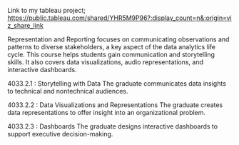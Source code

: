Link to my tableau project; https://public.tableau.com/shared/YHR5M9P96?:display_count=n&:origin=viz_share_link


Representation and Reporting focuses on communicating observations and patterns to diverse stakeholders, a key aspect of the data analytics life cycle. This course helps students gain communication and storytelling skills. It also covers data visualizations, audio representations, and interactive dashboards. 




4033.2.1 : Storytelling with Data
The graduate communicates data insights to technical and nontechnical audiences.

4033.2.2 : Data Visualizations and Representations
The graduate creates data representations to offer insight into an organizational problem.

4033.2.3 : Dashboards
The graduate designs interactive dashboards to support executive decision-making.
